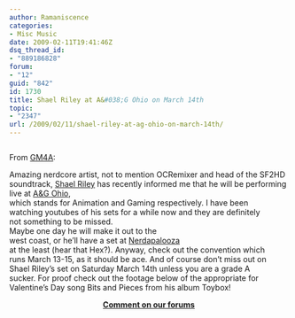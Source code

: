 ```yaml
---
author: Ramaniscence
categories:
- Misc Music
date: 2009-02-11T19:41:46Z
dsq_thread_id:
- "889186828"
forum:
- "12"
guid: "842"
id: 1730
title: Shael Riley at A&#038;G Ohio on March 14th
topic:
- "2347"
url: /2009/02/11/shael-riley-at-ag-ohio-on-march-14th/
---
```


<div align="center">
  <a href="http://2.bp.blogspot.com/_TV9HWUdB_Es/SY_Hb8hFBEI/AAAAAAAABLM/1wWrRj3XQPg/s1600-h/topbanner2.gif"><img border="0" alt="" src="http://2.bp.blogspot.com/_TV9HWUdB_Es/SY_Hb8hFBEI/AAAAAAAABLM/1wWrRj3XQPg/s400/topbanner2.gif" /></a>
</div>

From <a target="_blank" href="http://gamemusic4all.blogspot.com/2009/02/shael-riley-at-ohio-on-march-14th.html">GM4A</a>:

<div class="quoted-text">
  Amazing nerdcore artist, not to mention OCRemixer and head of the SF2HD soundtrack, <a href="http://www.shaelriley.com/">Shael Riley</a> has recently informed me that he will be performing live at <a href="http://www.aandgohio.com/">A&G Ohio</a>,<br /> which stands for Animation and Gaming respectively. I have been<br /> watching youtubes of his sets for a while now and they are definitely<br /> not something to be missed.
</div>

<div class="quoted-text">
  Maybe one day he will make it out to the<br /> west coast, or he&#8217;ll have a set at <a href="http://nerdapaloozafest.com/">Nerdapalooza</a><br /> at the least (hear that Hex?). Anyway, check out the convention which<br /> runs March 13-15, as it should be ace. And of course don&#8217;t miss out on<br /> Shael Riley&#8217;s set on Saturday March 14th unless you are a grade A<br /> sucker. For proof check out the footage below of the appropriate for<br /> Valentine&#8217;s Day song Bits and Pieces from his album Toybox!</p>
</div>

<div align="center">
  <a href="http://forums.thasauce.net/viewtopic.php?t=1858" target="_blank"><strong>Comment on our forums<br /> </strong></a>
</div>